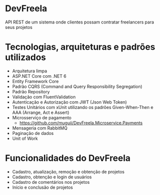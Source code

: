 # DevFreela
API REST de um sistema onde clientes possam contratar freelancers para seus projetos

# Tecnologias, arquiteturas e padrões utilizados
* Arquitetura limpa
* ASP.NET Core com .NET 6
* Entity Framework Core
* Padrão CQRS (Command and Query Responsibility Segregation)
* Padrão Repository
* Validação com FluentValidation
* Autenticação e Autorização com JWT (Json Web Token)
* Testes Unitários com xUnit utilizando os padrões Given-When-Then e AAA (Arrange, Act e Assert)
* Microsserviço de pagamento
  * https://github.com/muguii/DevFreela.Microservice.Payments
* Mensageria com RabbitMQ
* Paginação de dados
* Unit of Work

# Funcionalidades do DevFreela
* Cadastro, atualização, remoção e obtenção de projetos
* Cadastro, obtenção e login de usuários
* Cadastro de comentários nos projetos
* Início e conclusão de projetos
